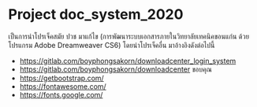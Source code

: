 # Project doc_system_2020
เป็นการนำโปรเจ็คสมัย ปวช มาแก้ไข (การพัฒนาระบบเอกสารภายในวิทยาลัยเทคนิคขอนแก่น ด้วยโปรแกรม Adobe Dreamweaver CS6) โดยนำโปรเจ็คอื่น มาอ้างอิงดังต่อไปนี้ 
- https://gitlab.com/boyphongsakorn/downloadcenter_login_system
- https://gitlab.com/boyphongsakorn/downloadcenter
ขอบคุณ
- https://getbootstrap.com/
- https://fontawesome.com/
- https://fonts.google.com/
